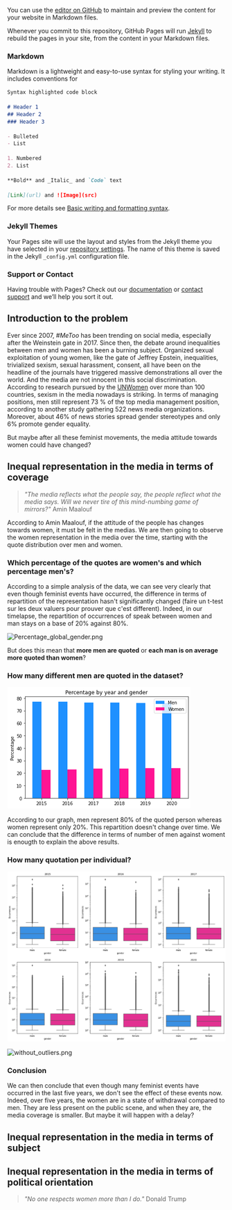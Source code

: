 You can use the [editor on GitHub](https://github.com/PrunelleLM/Adata_scientists_project/edit/gh-pages/index.md) to maintain and preview the content for your website in Markdown files.

Whenever you commit to this repository, GitHub Pages will run [Jekyll](https://jekyllrb.com/) to rebuild the pages in your site, from the content in your Markdown files.

### Markdown

Markdown is a lightweight and easy-to-use syntax for styling your writing. It includes conventions for

```markdown
Syntax highlighted code block

# Header 1
## Header 2
### Header 3

- Bulleted
- List

1. Numbered
2. List

**Bold** and _Italic_ and `Code` text

[Link](url) and ![Image](src)
```

For more details see [Basic writing and formatting syntax](https://docs.github.com/en/github/writing-on-github/getting-started-with-writing-and-formatting-on-github/basic-writing-and-formatting-syntax).

### Jekyll Themes

Your Pages site will use the layout and styles from the Jekyll theme you have selected in your [repository settings](https://github.com/PrunelleLM/Adata_scientists_project/settings/pages). The name of this theme is saved in the Jekyll `_config.yml` configuration file.

### Support or Contact

Having trouble with Pages? Check out our [documentation](https://docs.github.com/categories/github-pages-basics/) or [contact support](https://support.github.com/contact) and we’ll help you sort it out.

## Introduction to the problem
Ever since 2007, _#MeToo_ has been trending on social media, especially after the Weinstein gate in 2017. Since then, the debate around inequalities between men and women has been a burning subject. Organized sexual exploitation of young women, like the gate of Jeffrey Epstein, inequalities, trivialized sexism, sexual harassment, consent, all have been on the headline of the journals have triggered massive demonstrations all over the world. 
And the media are not innocent in this social discrimination. 
According to research pursued by the [UNWomen](https://beijing20.unwomen.org/en/in-focus/media) over more than 100 countries, sexism in the media nowadays is striking. In terms of managing positions, men still represent 73 % of the top media management position, according to another study gathering 522 news media organizations. Moreover, about 46% of news stories spread gender stereotypes and only 6% promote gender equality. 

But maybe after all these feminist movements, the media attitude towards women could have changed?

 
## Inequal representation in the media in terms of coverage
> _"The media reflects what the people say, the people reflect what the media says. Will we never tire of this mind-numbing game of mirrors?"_
> Amin Maalouf

According to Amin Maalouf, if the attitude of the people has changes towards women, it must be felt in the medias. We are then going to observe the women representation in the media over the time, starting with the quote distribution over men and women. 

### Which percentage of the quotes are women's and which percentage men's?

According to a simple analysis of the data, we can see very clearly that even though feminist events have occurred, the difference in terms of repartition of the representation hasn't significantly changed (faire un t-test sur les deux valuers pour prouver que c'est different). Indeed, in our timelapse, the repartition of occurrences of speak between women and man stays on a base of 20% against 80%.

![Percentage_global_gender.png](/../blob/ff028f766f62a13764fb813156985ad6d6c00dc8/Percent_glob.PNG)


But does this mean that **more men are quoted** or **each man is on average more quoted than women**?

### How many different men are quoted in the dataset?

![Percentage_global_peok.png](https://github.com/PrunelleLM/Adata_scientists_project/blob/df273888e9ab1174eabc2bc5ee071a5dead4b91b/Percentage_global_peok.png)

According to our graph, men represent 80% of the quoted person whereas women represent only 20%. This repartition doesn't change over time.
We can conclude that the difference in terms of number of men against woment is enougth to explain the above results.

### How many quotation per individual?
![num_occurence_per_speaker.png](https://github.com/PrunelleLM/Adata_scientists_project/blob/ff028f766f62a13764fb813156985ad6d6c00dc8/num_occurence_per_speaker.png)

![without_outliers.png](/../gh-pages/without_outliers.png)

### Conclusion
We can then conclude that even though many feminist events have occurred in the last five years, we don't see the effect of these events now. 
Indeed, over five years, the women are in a state of withdrawal compared to men. They are less present on the public scene, and when they are, the media coverage is smaller. But maybe it will happen with a delay?


## Inequal representation in the media in terms of subject


## Inequal representation in the media in terms of political orientation
> _"No one respects women more than I do."_ 
Donald Trump
 

